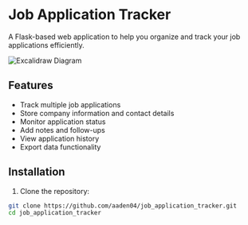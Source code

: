 
# Job Application Tracker

A Flask-based web application to help you organize and track your job applications efficiently.

![Excalidraw Diagram](Job_Application_Tracker.png)


## Features

- Track multiple job applications
- Store company information and contact details
- Monitor application status
- Add notes and follow-ups
- View application history
- Export data functionality

## Installation

1. Clone the repository:
```bash
git clone https://github.com/aaden04/job_application_tracker.git
cd job_application_tracker



